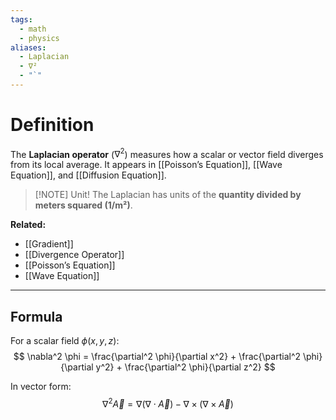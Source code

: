```yaml
---
tags:
  - math
  - physics
aliases:
  - Laplacian
  - ∇²
  - "`"
---
```

# Definition
The **Laplacian operator** ($\nabla^2$) measures how a scalar or vector field diverges from its local average. It appears in [[Poisson’s Equation]], [[Wave Equation]], and [[Diffusion Equation]].

> [!NOTE] Unit!
> The Laplacian has units of the **quantity divided by meters squared (1/m²)**.

**Related:**  
- [[Gradient]]  
- [[Divergence Operator]]  
- [[Poisson’s Equation]]  
- [[Wave Equation]]  

---

## Formula
For a scalar field $\phi(x,y,z)$:
$$
\nabla^2 \phi = \frac{\partial^2 \phi}{\partial x^2} + \frac{\partial^2 \phi}{\partial y^2} + \frac{\partial^2 \phi}{\partial z^2}
$$

In vector form:
$$
\nabla^2 \vec{A} = \nabla(\nabla \cdot \vec{A}) - \nabla \times (\nabla \times \vec{A})
$$
